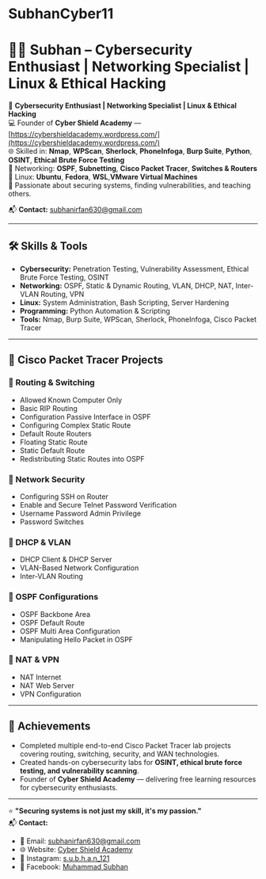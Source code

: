 # SubhanCyber11
# 👨‍💻 Subhan – Cybersecurity Enthusiast | Networking Specialist | Linux & Ethical Hacking  

🔐 **Cybersecurity Enthusiast | Networking Specialist | Linux & Ethical Hacking**  
💻 Founder of **Cyber Shield Academy** — [https://cybershieldacademy.wordpress.com/](https://cybershieldacademy.wordpress.com/)  
🌐 Skilled in: **Nmap**, **WPScan**, **Sherlock**, **PhoneInfoga**, **Burp Suite**, **Python**, **OSINT**, **Ethical Brute Force Testing**  
📡 Networking: **OSPF**, **Subnetting**, **Cisco Packet Tracer**, **Switches & Routers**  
🐧 Linux: **Ubuntu**, **Fedora**, **WSL**,**VMware Virtual Machines**  
🎯 Passionate about securing systems, finding vulnerabilities, and teaching others.  

📬 **Contact:** subhanirfan630@gmail.com  

---

## 🛠 Skills & Tools

- **Cybersecurity:** Penetration Testing, Vulnerability Assessment, Ethical Brute Force Testing, OSINT  
- **Networking:** OSPF, Static & Dynamic Routing, VLAN, DHCP, NAT, Inter-VLAN Routing, VPN  
- **Linux:** System Administration, Bash Scripting, Server Hardening  
- **Programming:** Python Automation & Scripting  
- **Tools:** Nmap, Burp Suite, WPScan, Sherlock, PhoneInfoga, Cisco Packet Tracer  

---

## 📂 Cisco Packet Tracer Projects

### 🔹 Routing & Switching
- Allowed Known Computer Only  
- Basic RIP Routing  
- Configuration Passive Interface in OSPF  
- Configuring Complex Static Route  
- Default Route Routers  
- Floating Static Route  
- Static Default Route  
- Redistributing Static Routes into OSPF  

### 🔹 Network Security
- Configuring SSH on Router  
- Enable and Secure Telnet Password Verification  
- Username Password Admin Privilege  
- Password Switches  

### 🔹 DHCP & VLAN
- DHCP Client & DHCP Server  
- VLAN-Based Network Configuration  
- Inter-VLAN Routing  

### 🔹 OSPF Configurations
- OSPF Backbone Area  
- OSPF Default Route  
- OSPF Multi Area Configuration  
- Manipulating Hello Packet in OSPF  

### 🔹 NAT & VPN
- NAT Internet  
- NAT Web Server  
- VPN Configuration  

---

## 🚀 Achievements
- Completed multiple end-to-end Cisco Packet Tracer lab projects covering routing, switching, security, and WAN technologies.  
- Created hands-on cybersecurity labs for **OSINT, ethical brute force testing, and vulnerability scanning**.  
- Founder of **Cyber Shield Academy** — delivering free learning resources for cybersecurity enthusiasts.  

---

⭐ **"Securing systems is not just my skill, it's my passion."**  
📬 **Contact:**
- 📧 Email: subhanirfan630@gmail.com  
- 🌐 Website: [Cyber Shield Academy](https://cybershieldacademy.wordpress.com/)  
- 📸 Instagram: [s.u.b.h.a.n_121](https://instagram.com/s.u.b.h.a.n_121)  
- 📘 Facebook: [Muhammad Subhan](https://facebook.com/muhammad.subhan)  

